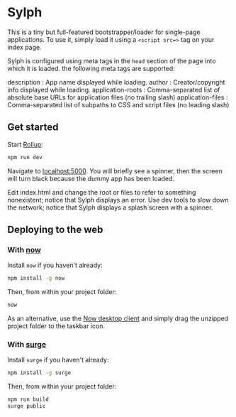 # Sylph

This is a tiny but full-featured bootstrapper/loader for single-page
applications. To use it, simply load it using a `<script src=>` tag
on your index page.

Sylph is configured using meta tags in the `head` section of the page
into which it is loaded. the following meta tags are supported:

description
: App name displayed while loading.
author
: Creator/copyright info displayed while loading.
application-roots
: Comma-separated list of absolute base URLs for application files (no trailing slash)
application-files
: Comma-separated list of subpaths to CSS and script files (no leading slash)

## Get started

Start [Rollup](https://rollupjs.org):

```bash
npm run dev
```

Navigate to [localhost:5000](http://localhost:5000).
You will briefly see a spinner, then the screen will turn black because
the dummy app has been loaded.

Edit index.html and change the root or files to refer to something
nonexistent; notice that Sylph displays an error. Use dev tools to
slow down the network; notice that Sylph displays a splash screen
with a spinner.

## Deploying to the web

### With [now](https://zeit.co/now)

Install `now` if you haven't already:

```bash
npm install -g now
```

Then, from within your project folder:

```bash
now
```

As an alternative, use the [Now desktop client](https://zeit.co/download) and simply drag the unzipped project folder to the taskbar icon.

### With [surge](https://surge.sh/)

Install `surge` if you haven't already:

```bash
npm install -g surge
```

Then, from within your project folder:

```bash
npm run build
surge public
```
